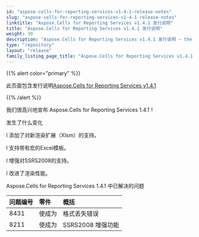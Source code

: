 ```yaml
---
id: "aspose-cells-for-reporting-services-v1-4-1-release-notes"
slug: "aspose-cells-for-reporting-services-v1-4-1-release-notes"
linktitle: "Aspose.Cells for Reporting Services v1.4.1 发行说明"
title: "Aspose.Cells for Reporting Services v1.4.1 发行说明"
weight: 30
description: "Aspose.Cells for Reporting Services v1.4.1 发行说明 – the latest updates and fixes."
type: "repository"
layout: "release"
family_listing_page_title: "Aspose.Cells for Reporting Services v1.4.1 发行说明"
---
```

{{% alert color="primary" %}} 

此页面包含发行说明[Aspose.Cells for Reporting Services v1.4.1](https://releases.aspose.com/cells/reportingservices/new-releases/aspose.cells-for-reporting-services-v1.4.1/)

{{% /alert %}} 

我们很高兴地宣布 Aspose.Cells for Reporting Services 1.4.1！

发生了什么变化



 l 添加了对新渲染扩展（Xlsm）的支持。

 l 支持带有宏的Excel模板。

 l 增强对SSRS2008的支持。

 l 改进了渲染性能。



Aspose.Cells for Reporting Services 1.4.1 中已解决的问题

|**问题编号** |**零件** |**概括** |
|:- |:- |:- |
|8431 |使成为|格式丢失错误|
|8211 |使成为|SSRS2008 增强功能|

